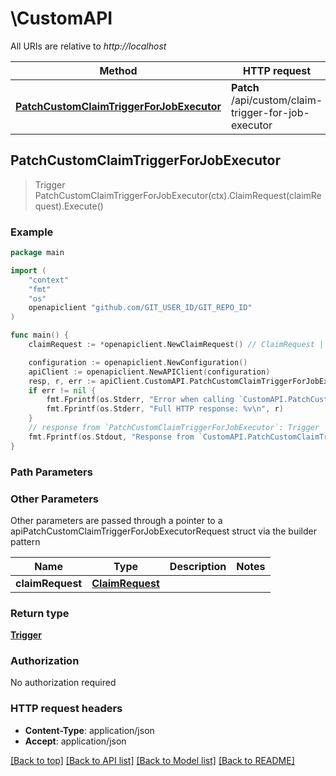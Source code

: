 # \CustomAPI

All URIs are relative to *http://localhost*

Method | HTTP request | Description
------------- | ------------- | -------------
[**PatchCustomClaimTriggerForJobExecutor**](CustomAPI.md#PatchCustomClaimTriggerForJobExecutor) | **Patch** /api/custom/claim-trigger-for-job-executor | 



## PatchCustomClaimTriggerForJobExecutor

> Trigger PatchCustomClaimTriggerForJobExecutor(ctx).ClaimRequest(claimRequest).Execute()



### Example

```go
package main

import (
	"context"
	"fmt"
	"os"
	openapiclient "github.com/GIT_USER_ID/GIT_REPO_ID"
)

func main() {
	claimRequest := *openapiclient.NewClaimRequest() // ClaimRequest | 

	configuration := openapiclient.NewConfiguration()
	apiClient := openapiclient.NewAPIClient(configuration)
	resp, r, err := apiClient.CustomAPI.PatchCustomClaimTriggerForJobExecutor(context.Background()).ClaimRequest(claimRequest).Execute()
	if err != nil {
		fmt.Fprintf(os.Stderr, "Error when calling `CustomAPI.PatchCustomClaimTriggerForJobExecutor``: %v\n", err)
		fmt.Fprintf(os.Stderr, "Full HTTP response: %v\n", r)
	}
	// response from `PatchCustomClaimTriggerForJobExecutor`: Trigger
	fmt.Fprintf(os.Stdout, "Response from `CustomAPI.PatchCustomClaimTriggerForJobExecutor`: %v\n", resp)
}
```

### Path Parameters



### Other Parameters

Other parameters are passed through a pointer to a apiPatchCustomClaimTriggerForJobExecutorRequest struct via the builder pattern


Name | Type | Description  | Notes
------------- | ------------- | ------------- | -------------
 **claimRequest** | [**ClaimRequest**](ClaimRequest.md) |  | 

### Return type

[**Trigger**](Trigger.md)

### Authorization

No authorization required

### HTTP request headers

- **Content-Type**: application/json
- **Accept**: application/json

[[Back to top]](#) [[Back to API list]](../README.md#documentation-for-api-endpoints)
[[Back to Model list]](../README.md#documentation-for-models)
[[Back to README]](../README.md)

